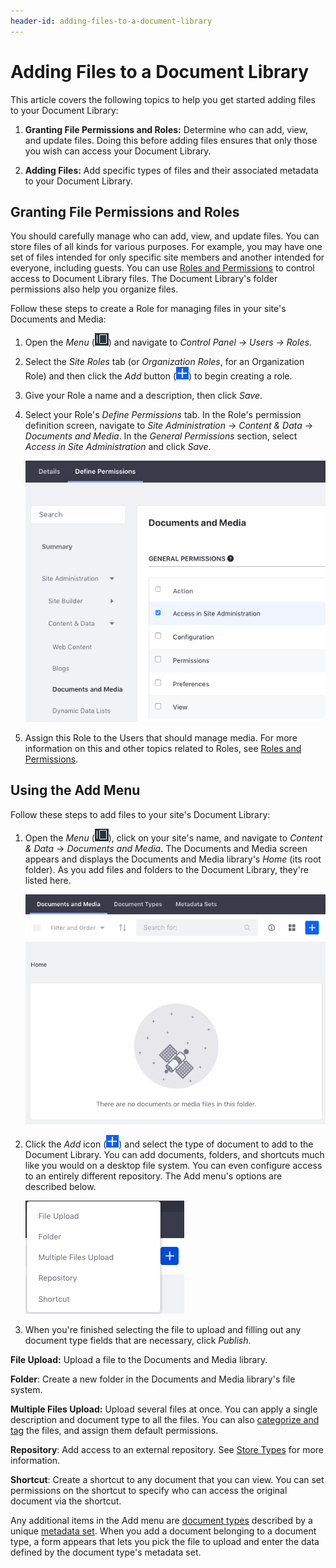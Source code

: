 ```yaml
---
header-id: adding-files-to-a-document-library
---
```


# Adding Files to a Document Library

This article covers the following topics to help you get started adding files to
your Document Library: 

1.  **Granting File Permissions and Roles:** Determine who can add, view, and 
    update files. Doing this before adding files ensures that only those you 
    wish can access your Document Library. 

2.  **Adding Files:** Add specific types of files and their associated 
    metadata to your Document Library. 

## Granting File Permissions and Roles

You should carefully manage who can add, view, and update files. You can store
files of all kinds for various purposes. For example, you may have one set of
files intended for only specific site members and another intended for everyone,
including guests. You can use 
[Roles and Permissions](/discover/portal/-/knowledge_base/7-2/roles-and-permissions) 
to control access to Document Library files. The Document Library's folder
permissions also help you organize files. 

Follow these steps to create a Role for managing files in your site's Documents
and Media: 

1.  Open the *Menu* (![Product Menu](../../../../images/icon-menu.png)) and 
    navigate to *Control Panel &rarr; Users &rarr; Roles*. 

2.  Select the *Site Roles* tab (or *Organization Roles*, for 
    an Organization Role) and then click the *Add* button 
    (![Add](../../../../images/icon-add.png)) to begin creating a role.

3.  Give your Role a name and a description, then click *Save*.

4.  Select your Role's *Define Permissions* tab. In the Role's permission 
    definition screen, navigate to *Site Administration* &rarr; *Content & Data* 
    &rarr; *Documents and Media*. In the *General Permissions* section, select 
    *Access in Site Administration* and click *Save*.

    ![Figure 1: It's often helpful to define a role for specific users to access Documents and Media from Site Administration.](../../../../images/dm-define-role-permissions.png)

5.  Assign this Role to the Users that should manage media. For more 
    information on this and other topics related to Roles, see 
    [Roles and Permissions](/discover/portal/-/knowledge_base/7-2/roles-and-permissions). 

## Using the Add Menu

Follow these steps to add files to your site's Document Library:

1.  Open the *Menu* (![Product Menu](../../../../images/icon-menu.png)), click 
    on your site's name, and navigate to *Content & Data* &rarr; 
    *Documents and Media*. 
    The Documents and Media screen appears and displays the Documents and Media 
    library's *Home* (its root folder). As you add files and folders to the 
    Document Library, they're listed here. 

    ![Figure 2: The Documents and Media's *Home* folder starts empty.](../../../../images/dm-admin-home.png)

2.  Click the *Add* icon (![Add](../../../../images/icon-add.png)) and select 
    the type of document to add to the Document Library. You can add documents, 
    folders, and shortcuts much like you would on a desktop file system. You can
    even configure access to an entirely different repository. The Add menu's
    options are described below. 

    ![Figure 3: The Add menu lets you upload and add all kinds of documents to the library.](../../../../images/dm-admin-add-menu.png)

3.  When you're finished selecting the file to upload and filling out any 
    document type fields that are necessary, click *Publish*. 

**File Upload:** Upload a file to the Documents and Media library. 

**Folder**: Create a new folder in the Documents and Media library's file 
system. 

**Multiple Files Upload:** Upload several files at once. You can apply a single 
description and document type to all the files. You can also 
[categorize and tag](/discover/portal/-/knowledge_base/7-2/organizing-content-with-tags-and-categories) 
the files, and assign them default permissions. 

**Repository**: Add access to an external repository. See 
[Store Types](/discover/portal/-/knowledge_base/7-2/store-types) 
for more information. 

**Shortcut**: Create a shortcut to any document that you can view. You 
can set permissions on the shortcut to specify who can access the 
original document via the shortcut. 

Any additional items in the Add menu are 
[document types](/discover/portal/-/knowledge_base/7-2/document-types) 
described by a unique 
[metadata set](/discover/portal/-/knowledge_base/7-2/metadata-sets). 
When you add a document belonging to a document type, a form appears that lets 
you pick the file to upload and enter the data defined by the document type's 
metadata set. 
